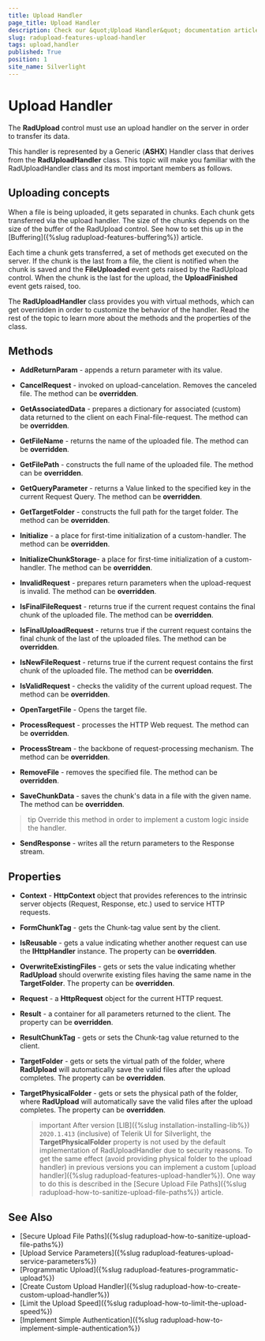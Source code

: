 ```yaml
---
title: Upload Handler
page_title: Upload Handler
description: Check our &quot;Upload Handler&quot; documentation article for the RadUpload {{ site.framework_name }} control.
slug: radupload-features-upload-handler
tags: upload,handler
published: True
position: 1
site_name: Silverlight
---
```


# Upload Handler

The __RadUpload__ control must use an upload handler on the server in order to transfer its data. 

This handler is represented by a Generic (__ASHX__) Handler class that derives from the __RadUploadHandler__ class. This topic will make you familiar with the RadUploadHandler class and its most important members as follows.

## Uploading concepts

When a file is being uploaded, it gets separated in chunks. Each chunk gets transferred via the upload handler. The size of the chunks depends on the size of the buffer of the RadUpload control. See how to set this up in the [Buffering]({%slug radupload-features-buffering%}) article.

Each time a chunk gets transferred, a set of methods get executed on the server. If the chunk is the last from a file, the client is notified when the chunk is saved and the __FileUploaded__ event gets raised by the RadUpload control. When the chunk is the last for the upload, the __UploadFinished__ event gets raised, too.

The __RadUploadHandler__ class provides you with virtual methods, which can get overridden in order to customize the behavior of the handler. Read the rest of the topic to learn more about the methods and the properties of the class.

## Methods

* __AddReturnParam__ - appends a return parameter with its value.

* __CancelRequest__ - invoked on upload-cancelation. Removes the canceled file. The method can be __overridden__.

* __GetAssociatedData__ - prepares a dictionary for associated (custom) data returned to the client on each Final-file-request. The method can be __overridden__.

* __GetFileName__ - returns the name of the uploaded file. The method can be __overridden__.

* __GetFilePath__ - constructs the full name of the uploaded file. The method can be __overridden__.

* __GetQueryParameter__ - returns a Value linked to the specified key in the current Request Query. The method can be __overridden__.

* __GetTargetFolder__ - constructs the full path for the target folder. The method can be __overridden__.

* __Initialize__ - a place for first-time initialization of a custom-handler. The method can be __overridden__.

* __InitializeChunkStorage__- a place for first-time initialization of a custom-handler. The method can be __overridden__.

* __InvalidRequest__ - prepares return parameters when the upload-request is invalid. The method can be __overridden__.

* __IsFinalFileRequest__ - returns true if the current request contains the final chunk of the uploaded file. The method can be __overridden__.

* __IsFinalUploadRequest__ - returns true if the current request contains the final chunk of the last of the uploaded files. The method can be __overridden__.

* __IsNewFileRequest__ - returns true if the current request contains the first chunk of the uploaded file. The method can be __overridden__.

* __IsValidRequest__ - checks the validity of the current upload request. The method can be __overridden__.

* __OpenTargetFile__ - Opens the target file.

* __ProcessRequest__ - processes the HTTP Web request. The method can be __overridden__.

* __ProcessStream__ - the backbone of request-processing mechanism. The method can be __overridden__.

* __RemoveFile__ - removes the specified file. The method can be __overridden__.

* __SaveChunkData__ - saves the chunk's data in a file with the given name. The method can be __overridden__.

>tip Override this method in order to implement a custom logic inside the handler.

* __SendResponse__ - writes all the return parameters to the Response stream.

## Properties

* __Context__ - __HttpContext__ object that provides references to the intrinsic server objects (Request, Response, etc.) used to service HTTP requests.

* __FormChunkTag__ - gets the Chunk-tag value sent by the client.

* __IsReusable__ - gets a value indicating whether another request can use the __IHttpHandler__ instance. The property can be __overridden__.

* __OverwriteExistingFiles__ - gets or sets the value indicating whether __RadUpload__ should overwrite existing files having the same name in the __TargetFolder__. The property can be __overridden__.

* __Request__ - a __HttpRequest__ object for the current HTTP request.

* __Result__ - a container for all parameters returned to the client. The property can be __overridden__.

* __ResultChunkTag__ - gets or sets the Chunk-tag value returned to the client.

* __TargetFolder__ - gets or sets the virtual path of the folder, where __RadUpload__ will automatically save the valid files after the upload completes. The property can be __overridden__.

* __TargetPhysicalFolder__ - gets or sets the physical path of the folder, where __RadUpload__ will automatically save the valid files after the upload completes. The property can be __overridden__. 

	>important After version [LIB]({%slug installation-installing-lib%}) `2020.1.413` (inclusive) of Telerik UI for Silverlight, the __TargetPhysicalFolder__ property is not used by the default implementation of RadUploadHandler due to security reasons. To get the same effect (avoid providing physical folder to the upload handler) in previous versions you can implement a custom [upload handler]({%slug radupload-features-upload-handler%}). One way to do this is described in the [Secure Upload File Paths]({%slug radupload-how-to-sanitize-upload-file-paths%}) article.

## See Also  
 * [Secure Upload File Paths]({%slug radupload-how-to-sanitize-upload-file-paths%})
 * [Upload Service Parameters]({%slug radupload-features-upload-service-parameters%})
 * [Programmatic Upload]({%slug radupload-features-programmatic-upload%})
 * [Create Custom Upload Handler]({%slug radupload-how-to-create-custom-upload-handler%})
 * [Limit the Upload Speed]({%slug radupload-how-to-limit-the-upload-speed%})
 * [Implement Simple Authentication]({%slug radupload-how-to-implement-simple-authentication%})
